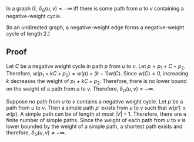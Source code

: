 In a graph $G$, $\delta_G(u, v) = -\infty$ iff
there is some path from $u$ to $v$ containing a negative-weight cycle.

(In an undirected graph, a negative-weight edge forms a negative-weight cycle of length 2.)

## Proof

Let $C$ be a negative weight cycle in path $p$ from $u$ to $v$.
Let $p = p_1 + C + p_2$.
Therefore, $w(p_1 + kC + p_2) = w(p) + (k-1)w(C)$.
Since $w(C) < 0$, increasing $k$ decreases the weight of $p_1 + kC + p_2$.
Therefore, there is no lower bound on the weight of a path from $u$ to $v$.
Therefore, $\delta_G(u, v) = -\infty$.

Suppose no path from $u$ to $v$ contains a negative weight cycle.
Let $p$ be a path from $u$ to $v$. Then a simple path $p'$ exists from $u$ to $v$ such that $w(p') \le w(p)$.
A simple path can be of length at most $|V|-1$.
Therefore, there are a finite number of simple paths.
Since the weight of each path from $u$ to $v$ is lower bounded by the weight of a simple path,
a shortest path exists and therefore, $\delta_G(u, v) \neq -\infty$.
